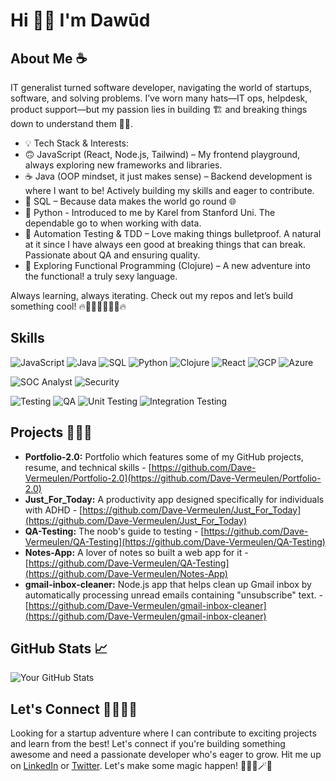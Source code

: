 # Hi 👋🏾 I'm Dawūd

## About Me ☕

IT generalist turned software developer, navigating the world of startups, software, and solving problems. I’ve worn many hats—IT ops, helpdesk, product support—but my passion lies in building 🏗️ and breaking things down to understand them 🕵️‍♂️.

* 💡 Tech Stack & Interests:
* 🙃 JavaScript (React, Node.js, Tailwind) – My frontend playground, always exploring new frameworks and libraries.
* ☕ Java (OOP mindset, it just makes sense) – Backend development is where I want to be!  Actively building my skills and eager to contribute.
* 🐘 SQL – Because data makes the world go round 🌐
* 🐍 Python - Introduced to me by Karel from Stanford Uni. The dependable go to when working with data. 
* 🤖 Automation Testing & TDD – Love making things bulletproof. A natural at it since I have always een good at breaking things that can break. Passionate about QA and ensuring quality.
* 🧠 Exploring Functional Programming (Clojure) – A new adventure into the functional! a truly sexy language. 

Always learning, always iterating. Check out my repos and let’s build something cool! 🔥👨🏾‍💻👨🏾‍💻🔥

## Skills

![JavaScript](https://img.shields.io/badge/JavaScript-F7DF1E?style=for-the-badge&logo=javascript&logoColor=black)
![Java](https://img.shields.io/badge/Java-007396?style=for-the-badge&logo=java&logoColor=white)
![SQL](https://img.shields.io/badge/SQL-4479A1?style=for-the-badge&logo=sql&logoColor=white)
![Python](https://img.shields.io/badge/Python-3776AB?style=for-the-badge&logo=python&logoColor=white)
![Clojure](https://img.shields.io/badge/Clojure-DB4854?style=for-the-badge&logo=clojure&logoColor=white)
![React](https://img.shields.io/badge/React-20232A?style=for-the-badge&logo=react&logoColor=61DAFB)
![GCP](https://img.shields.io/badge/GCP-4285F4?style=for-the-badge&logo=google-cloud&logoColor=white)
![Azure](https://img.shields.io/badge/Azure-0078D7?style=for-the-badge&logo=microsoft-azure&logoColor=white)

![SOC Analyst](https://img.shields.io/badge/SOC_Analyst-17A2B8?style=for-the-badge&logo=shield-alt&logoColor=white)  ![Security](https://img.shields.io/badge/Security-343A40?style=for-the-badge&logo=lock&logoColor=white)

![Testing](https://img.shields.io/badge/Testing-00BC8F?style=for-the-badge&logo=check-circle&logoColor=white)
![QA](https://img.shields.io/badge/QA-6C757D?style=for-the-badge&logo=question-circle&logoColor=white)  ![Unit Testing](https://img.shields.io/badge/Unit_Testing-FFC107?style=for-the-badge&logo=code&logoColor=white)
![Integration Testing](https://img.shields.io/badge/Integration_Testing-28A745?style=for-the-badge&logo=link&logoColor=white)

## Projects 👷🏾‍♂️

*   **Portfolio-2.0:** Portfolio which features some of my GitHub projects, resume, and technical skills - [https://github.com/Dave-Vermeulen/Portfolio-2.0](https://github.com/Dave-Vermeulen/Portfolio-2.0)
*   **Just_For_Today:** A productivity app designed specifically for individuals with ADHD - [https://github.com/Dave-Vermeulen/Just_For_Today](https://github.com/Dave-Vermeulen/Just_For_Today)
*   **QA-Testing:** The noob's guide to testing - [https://github.com/Dave-Vermeulen/QA-Testing](https://github.com/Dave-Vermeulen/QA-Testing)
*   **Notes-App:** A lover of notes so built a web app for it - [https://github.com/Dave-Vermeulen/QA-Testing](https://github.com/Dave-Vermeulen/Notes-App)
*   **gmail-inbox-cleaner:** Node.js app that helps clean up Gmail inbox by automatically processing unread emails containing "unsubscribe" text. - [https://github.com/Dave-Vermeulen/gmail-inbox-cleaner](https://github.com/Dave-Vermeulen/gmail-inbox-cleaner)

## GitHub Stats 📈

![Your GitHub Stats](https://github-readme-stats.vercel.app/api?username=Dave-Vermeulen&show_icons=true)

## Let's Connect 🫱🏾‍🫲🏾

Looking for a startup adventure where I can contribute to exciting projects and learn from the best!  Let's connect if you're building something awesome and need a passionate developer who's eager to grow.  Hit me up on [LinkedIn](https://www.linkedin.com/in/dawūd-vermeulen-99a94170) or [Twitter](https://x.com/davevermeul9).  Let's make some magic happen! 🧙🏾‍♂️🪄✨
